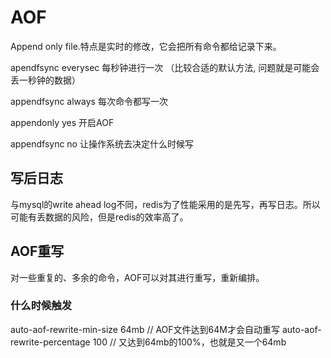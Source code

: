 # AOF

Append only file.特点是实时的修改，它会把所有命令都给记录下来。

apendfsync everysec 每秒钟进行一次 （比较合适的默认方法, 问题就是可能会丢一秒钟的数据）

appendfsync always 每次命令都写一次

appendonly yes 开启AOF

appendfsync no 让操作系统去决定什么时候写

## 写后日志
与mysql的write ahead log不同，redis为了性能采用的是先写，再写日志。所以可能有丢数据的风险，但是redis的效率高了。

## AOF重写
对一些重复的、多余的命令，AOF可以对其进行重写，重新编排。

### 什么时候触发
auto-aof-rewrite-min-size 64mb // AOF文件达到64M才会自动重写
auto-aof-rewrite-percentage 100 // 又达到64mb的100%，也就是又一个64mb
